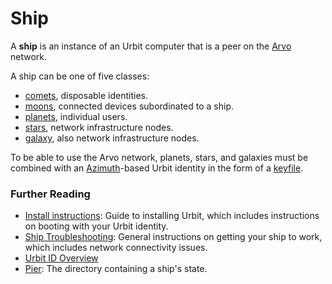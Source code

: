 # Ship

A **ship** is an instance of an Urbit computer that is a peer on the [Arvo](arvo.md) network.

A ship can be one of five classes:

* [comets](comet.md), disposable identities.
* [moons](moon.md), connected devices subordinated to a ship.
* [planets](planet.md), individual users.
* [stars](star.md), network infrastructure nodes.
* [galaxy](galaxy.md), also network infrastructure nodes.

To be able to use the Arvo network, planets, stars, and galaxies must be combined with an [Azimuth](azimuth.md)-based Urbit identity in the form of a [keyfile](keyfile.md).

### Further Reading <a href="#further-reading" id="further-reading"></a>

* [Install instructions](../get-on-urbit.md): Guide to installing Urbit, which includes instructions on booting with your Urbit identity.
* [Ship Troubleshooting](../user-manual/os/ship-troubleshooting.md): General instructions on getting your ship to work, which includes network connectivity issues.
* [Urbit ID Overview](../urbit-id)
* [Pier](pier.md): The directory containing a ship's state.

